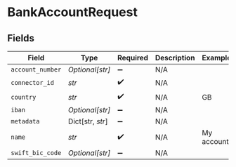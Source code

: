 # BankAccountRequest


## Fields

| Field              | Type               | Required           | Description        | Example            |
| ------------------ | ------------------ | ------------------ | ------------------ | ------------------ |
| `account_number`   | *Optional[str]*    | :heavy_minus_sign: | N/A                |                    |
| `connector_id`     | *str*              | :heavy_check_mark: | N/A                |                    |
| `country`          | *str*              | :heavy_check_mark: | N/A                | GB                 |
| `iban`             | *Optional[str]*    | :heavy_minus_sign: | N/A                |                    |
| `metadata`         | Dict[str, *str*]   | :heavy_minus_sign: | N/A                |                    |
| `name`             | *str*              | :heavy_check_mark: | N/A                | My account         |
| `swift_bic_code`   | *Optional[str]*    | :heavy_minus_sign: | N/A                |                    |